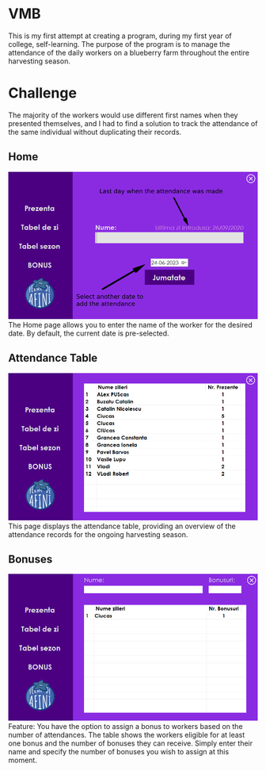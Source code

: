 # VMB

This is my first attempt at creating a program, during my first year of college, self-learning. The purpose of the program is to manage the attendance of the daily workers on a blueberry farm throughout the entire harvesting season.

# Challenge

The majority of the workers would use different first names when they presented themselves, and I had to find a solution to track the attendance of the same individual without duplicating their records.

## Home
![Home](Demo/Home.png)
The Home page allows you to enter the name of the worker for the desired date. By default, the current date is pre-selected.

## Attendance Table
![Attendance Table](Demo/Attendance-Table.png)
This page displays the attendance table, providing an overview of the attendance records for the ongoing harvesting season.

## Bonuses
![Bonuses](Demo/Bonuses.png)
Feature: You have the option to assign a bonus to workers based on the number of attendances. The table shows the workers eligible for at least one bonus and the number of bonuses they can receive. Simply enter their name and specify the number of bonuses you wish to assign at this moment.